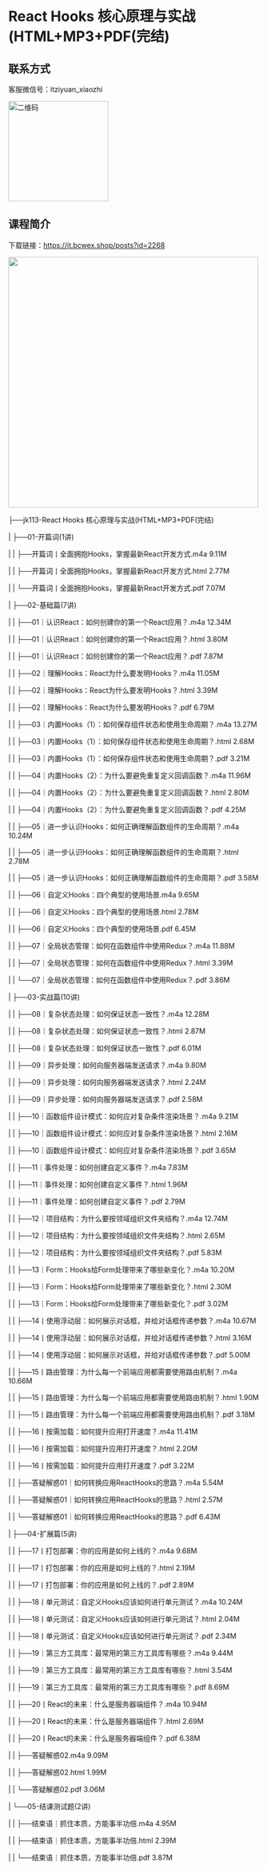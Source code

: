 # React Hooks 核心原理与实战(HTML+MP3+PDF(完结)

## 联系方式

客服微信号：itziyuan_xiaozhi

<img src="https://ziyuanyun.oss-cn-guangzhou.aliyuncs.com/common/20240614073449/666b82192834a.jpg" width="200" height="200" alt="二维码">

## 课程简介

下载链接：https://it.bcwex.shop/posts?id=2268

<img src="https://ziyuanyun.oss-cn-guangzhou.aliyuncs.com/yun/20240515183758/66449086da020.jpg" width="500" alt="">

  ├──jk113-React Hooks 核心原理与实战(HTML+MP3+PDF(完结)

 | ├──01-开篇词(1讲)

 | | ├──开篇词丨全面拥抱Hooks，掌握最新React开发方式.m4a 9.11M

 | | ├──开篇词丨全面拥抱Hooks，掌握最新React开发方式.html 2.77M

 | | └──开篇词丨全面拥抱Hooks，掌握最新React开发方式.pdf 7.07M

 | ├──02-基础篇(7讲)

 | | ├──01｜认识React：如何创建你的第一个React应用？.m4a 12.34M

 | | ├──01｜认识React：如何创建你的第一个React应用？.html 3.80M

 | | ├──01｜认识React：如何创建你的第一个React应用？.pdf 7.87M

 | | ├──02｜理解Hooks：React为什么要发明Hooks？.m4a 11.05M

 | | ├──02｜理解Hooks：React为什么要发明Hooks？.html 3.39M

 | | ├──02｜理解Hooks：React为什么要发明Hooks？.pdf 6.79M

 | | ├──03｜内置Hooks（1）：如何保存组件状态和使用生命周期？.m4a 13.27M

 | | ├──03｜内置Hooks（1）：如何保存组件状态和使用生命周期？.html 2.68M

 | | ├──03｜内置Hooks（1）：如何保存组件状态和使用生命周期？.pdf 3.21M

 | | ├──04｜内置Hooks（2）：为什么要避免重复定义回调函数？.m4a 11.96M

 | | ├──04｜内置Hooks（2）：为什么要避免重复定义回调函数？.html 2.80M

 | | ├──04｜内置Hooks（2）：为什么要避免重复定义回调函数？.pdf 4.25M

 | | ├──05｜进一步认识Hooks：如何正确理解函数组件的生命周期？.m4a 10.24M

 | | ├──05｜进一步认识Hooks：如何正确理解函数组件的生命周期？.html 2.78M

 | | ├──05｜进一步认识Hooks：如何正确理解函数组件的生命周期？.pdf 3.58M

 | | ├──06｜自定义Hooks：四个典型的使用场景.m4a 9.65M

 | | ├──06｜自定义Hooks：四个典型的使用场景.html 2.78M

 | | ├──06｜自定义Hooks：四个典型的使用场景.pdf 6.45M

 | | ├──07｜全局状态管理：如何在函数组件中使用Redux？.m4a 11.88M

 | | ├──07｜全局状态管理：如何在函数组件中使用Redux？.html 3.39M

 | | └──07｜全局状态管理：如何在函数组件中使用Redux？.pdf 3.86M

 | ├──03-实战篇(10讲)

 | | ├──08｜复杂状态处理：如何保证状态一致性？.m4a 12.28M

 | | ├──08｜复杂状态处理：如何保证状态一致性？.html 2.87M

 | | ├──08｜复杂状态处理：如何保证状态一致性？.pdf 6.01M

 | | ├──09｜异步处理：如何向服务器端发送请求？.m4a 9.80M

 | | ├──09｜异步处理：如何向服务器端发送请求？.html 2.24M

 | | ├──09｜异步处理：如何向服务器端发送请求？.pdf 2.58M

 | | ├──10｜函数组件设计模式：如何应对复杂条件渲染场景？.m4a 9.21M

 | | ├──10｜函数组件设计模式：如何应对复杂条件渲染场景？.html 2.16M

 | | ├──10｜函数组件设计模式：如何应对复杂条件渲染场景？.pdf 3.65M

 | | ├──11｜事件处理：如何创建自定义事件？.m4a 7.83M

 | | ├──11｜事件处理：如何创建自定义事件？.html 1.96M

 | | ├──11｜事件处理：如何创建自定义事件？.pdf 2.79M

 | | ├──12｜项目结构：为什么要按领域组织文件夹结构？.m4a 12.74M

 | | ├──12｜项目结构：为什么要按领域组织文件夹结构？.html 2.65M

 | | ├──12｜项目结构：为什么要按领域组织文件夹结构？.pdf 5.83M

 | | ├──13｜Form：Hooks给Form处理带来了哪些新变化？.m4a 10.20M

 | | ├──13｜Form：Hooks给Form处理带来了哪些新变化？.html 2.30M

 | | ├──13｜Form：Hooks给Form处理带来了哪些新变化？.pdf 3.02M

 | | ├──14丨使用浮动层：如何展示对话框，并给对话框传递参数？.m4a 10.67M

 | | ├──14丨使用浮动层：如何展示对话框，并给对话框传递参数？.html 3.16M

 | | ├──14丨使用浮动层：如何展示对话框，并给对话框传递参数？.pdf 5.00M

 | | ├──15丨路由管理：为什么每一个前端应用都需要使用路由机制？.m4a 10.66M

 | | ├──15丨路由管理：为什么每一个前端应用都需要使用路由机制？.html 1.90M

 | | ├──15丨路由管理：为什么每一个前端应用都需要使用路由机制？.pdf 3.18M

 | | ├──16丨按需加载：如何提升应用打开速度？.m4a 11.41M

 | | ├──16丨按需加载：如何提升应用打开速度？.html 2.20M

 | | ├──16丨按需加载：如何提升应用打开速度？.pdf 3.22M

 | | ├──答疑解惑01｜如何转换应用ReactHooks的思路？.m4a 5.54M

 | | ├──答疑解惑01｜如何转换应用ReactHooks的思路？.html 2.57M

 | | └──答疑解惑01｜如何转换应用ReactHooks的思路？.pdf 6.43M

 | ├──04-扩展篇(5讲)

 | | ├──17丨打包部署：你的应用是如何上线的？.m4a 9.68M

 | | ├──17丨打包部署：你的应用是如何上线的？.html 2.19M

 | | ├──17丨打包部署：你的应用是如何上线的？.pdf 2.89M

 | | ├──18丨单元测试：自定义Hooks应该如何进行单元测试？.m4a 10.24M

 | | ├──18丨单元测试：自定义Hooks应该如何进行单元测试？.html 2.04M

 | | ├──18丨单元测试：自定义Hooks应该如何进行单元测试？.pdf 2.34M

 | | ├──19｜第三方工具库：最常用的第三方工具库有哪些？.m4a 9.44M

 | | ├──19｜第三方工具库：最常用的第三方工具库有哪些？.html 3.54M

 | | ├──19｜第三方工具库：最常用的第三方工具库有哪些？.pdf 8.69M

 | | ├──20丨React的未来：什么是服务器端组件？.m4a 10.94M

 | | ├──20丨React的未来：什么是服务器端组件？.html 2.69M

 | | ├──20丨React的未来：什么是服务器端组件？.pdf 6.38M

 | | ├──答疑解惑02.m4a 9.09M

 | | ├──答疑解惑02.html 1.99M

 | | └──答疑解惑02.pdf 3.06M

 | └──05-结课测试题(2讲)

 | | ├──结束语｜抓住本质，方能事半功倍.m4a 4.95M

 | | ├──结束语｜抓住本质，方能事半功倍.html 2.39M

 | | └──结束语｜抓住本质，方能事半功倍.pdf 3.87M

  